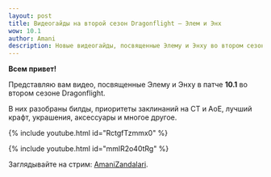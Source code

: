 ```yaml
---    
layout: post
title: Видеогайды на второй сезон Dragonflight – Элем и Энх
wow: 10.1
author: Amani
description: Новые видеогайды, посвященные Элему и Энху во втором сезоне Dragonflight.
---
```


**Всем привет!**

Представляю вам видео, посвященные Элему и Энху в патче **10.1** во втором сезоне Dragonflight.

В них разобраны билды, приоритеты заклинаний на СТ и АоЕ, лучший крафт, украшения, аксессуары и многое другое.

<p></p>

{% include youtube.html id="RctgfTzmmx0" %}

<p></p>

{% include youtube.html id="mmlR2o40tRg" %}

<p></p>

Заглядывайте на стрим: [AmaniZandalari](https://www.twitch.tv/amanizandalari).


